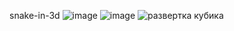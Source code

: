 snake-in-3d
![image](https://github.com/a1ekseevkiri11/snake-in-3d/assets/130764832/02eebff9-cb30-443d-9abd-79aa1661c82b)
![image](https://github.com/a1ekseevkiri11/snake-in-3d/assets/130764832/aea6b9b3-ea3d-4fd1-ac94-c787df45fc0d)
![развертка кубика](https://github.com/a1ekseevkiri11/snake-in-3d/assets/130764832/be18b1fa-370d-4dab-b729-feba1c3404c6)
